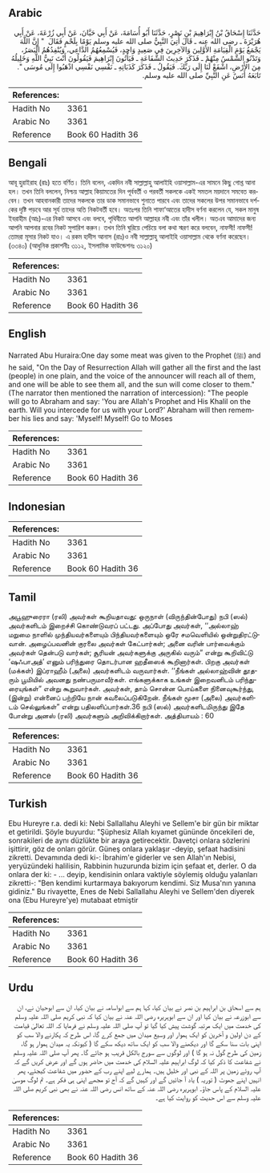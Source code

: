 ## Arabic


<div dir="rtl" lang="ar" style={{fontSize:'larger',backgroundColor:'#f8f9fa',padding:20}}>
حَدَّثَنَا إِسْحَاقُ بْنُ إِبْرَاهِيمَ بْنِ نَصْرٍ، حَدَّثَنَا أَبُو أُسَامَةَ، عَنْ أَبِي حَيَّانَ، عَنْ أَبِي زُرْعَةَ، عَنْ أَبِي هُرَيْرَةَ ـ رضى الله عنه ـ قَالَ أُتِيَ النَّبِيُّ صلى الله عليه وسلم يَوْمًا بِلَحْمٍ فَقَالَ ‏ "‏ إِنَّ اللَّهَ يَجْمَعُ يَوْمَ الْقِيَامَةِ الأَوَّلِينَ وَالآخِرِينَ فِي صَعِيدٍ وَاحِدٍ، فَيُسْمِعُهُمُ الدَّاعِي، وَيُنْفِدُهُمُ الْبَصَرُ، وَتَدْنُو الشَّمْسُ مِنْهُمْ ـ فَذَكَرَ حَدِيثَ الشَّفَاعَةِ ـ فَيَأْتُونَ إِبْرَاهِيمَ فَيَقُولُونَ أَنْتَ نَبِيُّ اللَّهِ وَخَلِيلُهُ مِنَ الأَرْضِ، اشْفَعْ لَنَا إِلَى رَبِّكَ‏.‏ فَيَقُولُ ـ فَذَكَرَ كَذَبَاتِهِ ـ نَفْسِي نَفْسِي اذْهَبُوا إِلَى مُوسَى ‏"‏‏.‏ تَابَعَهُ أَنَسٌ عَنِ النَّبِيِّ صلى الله عليه وسلم‏.‏
</div>
<div style={{backgroundColor:'#f8f9fa',padding:20, marginBottom: 10}}><table> <thead> <tr> <th>References:</th> <th></th> </tr> </thead> <tbody><tr><td>Hadith No</td><td>3361</td></tr><tr><td>Arabic No</td><td>3361</td></tr><tr><td>Reference</td><td>Book 60 Hadith 36</td></tr></tbody></table></div>

## Bengali


<div dir="ltr" lang="bn" style={{fontSize:'larger',backgroundColor:'#f8f9fa',padding:20}}>
আবূ হুরাইরাহ (রাঃ) হতে বর্ণিত। তিনি বলেন, একদিন নবী সাল্লাল্লাহু আলাইহি ওয়াসাল্লাম-এর সামনে কিছু গোশ্ত আনা হল। তখন তিনি বললেন, নিশ্চয় আল্লাহ কিয়ামতের দিন পূর্ববর্তী ও পরবর্তী সকলকে একই সমতল ময়দানে সমবেত করবেন। তখন আহবানকারী তাদের সকলকে তার ডাক সমানভাবে শুনাতে পারবে এবং তাদের সকলের উপর সমানভাবে দর্শকের দৃষ্টি পড়বে আর সূর্য তাদের অতি নিকটবর্তী হবে। অতঃপর তিনি শাফা‘আতের হাদীস বর্ণনা করলেন যে, সকল মানুষ ইবরাহীম (আঃ)-এর নিকট আসবে এবং বলবে, পৃথিবীতে আপনি আল্লাহর নবী এবং তাঁর খলীল। অতএব আমাদের জন্য আপনি আপনার রবের নিকট সুপারিশ করুন। তখন তিনি ঘুরিয়ে পেচিয়ে বলা কথা স্মরণ করে বলবেন, নাফসী! নাফসী! তোমরা মূসার নিকট যাও। এ রকম হাদীস আনাস (রাঃ)ও নবী সাল্লাল্লাহু আলাইহি ওয়াসাল্লাম থেকে বর্ণনা করেছেন। (৩৩৪০) (আধুনিক প্রকাশনীঃ ৩১১২, ইসলামিক ফাউন্ডেশনঃ ৩১২০)
</div>
<div style={{backgroundColor:'#f8f9fa',padding:20, marginBottom: 10}}><table> <thead> <tr> <th>References:</th> <th></th> </tr> </thead> <tbody><tr><td>Hadith No</td><td>3361</td></tr><tr><td>Arabic No</td><td>3361</td></tr><tr><td>Reference</td><td>Book 60 Hadith 36</td></tr></tbody></table></div>

## English


<div dir="ltr" lang="en" style={{fontSize:'larger',backgroundColor:'#f8f9fa',padding:20}}>
Narrated Abu Huraira:One day some meat was given to the Prophet (ﷺ) and he said, "On the Day of Resurrection Allah will gather all the first and the last (people) in one plain, and the voice of the announcer will reach all of them, and one will be able to see them all, and the sun will come closer to them." (The narrator then mentioned the narration of intercession): "The people will go to Abraham and say: 'You are Allah's Prophet and His Khalil on the earth. Will you intercede for us with your Lord?' Abraham will then remember his lies and say: 'Myself! Myself! Go to Moses
</div>
<div style={{backgroundColor:'#f8f9fa',padding:20, marginBottom: 10}}><table> <thead> <tr> <th>References:</th> <th></th> </tr> </thead> <tbody><tr><td>Hadith No</td><td>3361</td></tr><tr><td>Arabic No</td><td>3361</td></tr><tr><td>Reference</td><td>Book 60 Hadith 36</td></tr></tbody></table></div>

## Indonesian


<div dir="ltr" lang="id" style={{fontSize:'larger',backgroundColor:'#f8f9fa',padding:20}}>

</div>
<div style={{backgroundColor:'#f8f9fa',padding:20, marginBottom: 10}}><table> <thead> <tr> <th>References:</th> <th></th> </tr> </thead> <tbody><tr><td>Hadith No</td><td>3361</td></tr><tr><td>Arabic No</td><td>3361</td></tr><tr><td>Reference</td><td>Book 60 Hadith 36</td></tr></tbody></table></div>

## Tamil


<div dir="ltr" lang="ta" style={{fontSize:'larger',backgroundColor:'#f8f9fa',padding:20}}>
அபூஹுரைரா (ரலி) அவர்கள் கூறியதாவது: ஒருநாள் (விருந்தின்போது) நபி (ஸல்) அவர்களிடம் இறைச்சி கொண்டுவரப் பட்டது. அப்போது அவர்கள், ‘‘அல்லாஹ் மறுமை நாளில் முந்தியவர்களையும் பிந்தியவர்களையும் ஒரே சமவெளியில் ஒன்றுதிரட்டுவான். அழைப்பவனின் குரலை அவர்கள் கேட்பார்கள்; அனை வரின் பார்வைக்கும் அவர்கள் தென்படு வார்கள்; சூரியன் அவர்களுக்கு அருகில் வரும்” என்று கூறிவிட்டு ‘ஷஃபாஅத்’ எனும் பரிந்துரை தொடர்பான ஹதீஸைக் கூறினார்கள். பிறகு அவர்கள் (மக்கள்) இப்ராஹீம் (அலை) அவர்களிடம் வருவார்கள். ‘‘நீங்கள் அல்லாஹ்வின் தூதரும் பூமியில் அவனது நண்பருமாவீர்கள். எங்களுக்காக உங்கள் இறைவனிடம் பரிந்துரையுங்கள்” என்று கூறுவார்கள். அவர்கள், தாம் சொன்ன பொய்களை நினைவுகூர்ந்து, (இன்று) என்னைப் பற்றியே நான் கவலைப்படுகிறேன். நீங்கள் மூசா (அலை) அவர்களிடம் செல்லுங்கள்” என்று பதிலளிப்பார்கள்.36 நபி (ஸல்) அவர்களிடமிருந்து இதே போன்று அனஸ் (ரலி) அவர்களும் அறிவிக்கிறார்கள். அத்தியாயம் : 60
</div>
<div style={{backgroundColor:'#f8f9fa',padding:20, marginBottom: 10}}><table> <thead> <tr> <th>References:</th> <th></th> </tr> </thead> <tbody><tr><td>Hadith No</td><td>3361</td></tr><tr><td>Arabic No</td><td>3361</td></tr><tr><td>Reference</td><td>Book 60 Hadith 36</td></tr></tbody></table></div>

## Turkish


<div dir="ltr" lang="tr" style={{fontSize:'larger',backgroundColor:'#f8f9fa',padding:20}}>
Ebu Hureyre r.a. dedi ki: Nebi Sallallahu Aleyhi ve Sellem'e bir gün bir miktar et getirildi. Şöyle buyurdu: "Şüphesiz Allah kıyamet gününde öncekileri de, sonrakileri de aynı düzlükte bir araya getirecektir. Davetçi onlara sözlerini işittirir, göz de onları görür. Güneş onlara yaklaşır -deyip, şefaat hadisini zikretti. Devamında dedi ki-: İbrahim'e giderler ve sen Allah'ın Nebisi, yeryüzündeki halilisin, Rabbinin huzurunda bizim için şefaat et, derler. O da onlara der ki: - ... deyip, kendisinin onlara vaktiyle söylemiş olduğu yalanları zikretti-: "Ben kendimi kurtarmaya bakıyorum kendimi. Siz Musa'nın yanına gidiniz." Bu rivayette, Enes de Nebi Sallallahu Aleyhi ve Sellem'den diyerek ona (Ebu Hureyre'ye) mutabaat etmiştir
</div>
<div style={{backgroundColor:'#f8f9fa',padding:20, marginBottom: 10}}><table> <thead> <tr> <th>References:</th> <th></th> </tr> </thead> <tbody><tr><td>Hadith No</td><td>3361</td></tr><tr><td>Arabic No</td><td>3361</td></tr><tr><td>Reference</td><td>Book 60 Hadith 36</td></tr></tbody></table></div>

## Urdu


<div dir="rtl" lang="ur" style={{fontSize:'larger',backgroundColor:'#f8f9fa',padding:20}}>
ہم سے اسحاق بن ابراہیم بن نصر نے بیان کیا، کہا ہم سے ابواسامہ نے بیان کیا، ان سے ابوحیان نے، ان سے ابوزرعہ نے بیان کیا اور ان سے ابوہریرہ رضی اللہ عنہ نے بیان کیا کہ نبی کریم صلی اللہ علیہ وسلم کی خدمت میں ایک مرتبہ گوشت پیش کیا گیا تو آپ صلی اللہ علیہ وسلم نے فرمایا کہ اللہ تعالیٰ قیامت کے دن اولین و آخرین کو ایک ہموار اور وسیع میدان میں جمع کرے گا، اس طرح کہ پکارنے والا سب کو اپنی بات سنا سکے گا اور دیکھنے والا سب کو ایک ساتھ دیکھ سکے گا ( کیونکہ یہ میدان ہموار ہو گا، زمین کی طرح گول نہ ہو گا ) اور لوگوں سے سورج بالکل قریب ہو جائے گا۔ پھر آپ صلی اللہ علیہ وسلم نے شفاعت کا ذکر کیا کہ لوگ ابراہیم علیہ السلام کی خدمت میں حاضر ہوں گے اور عرض کریں گے کہ آپ روئے زمین پر اللہ کے نبی اور خلیل ہیں۔ ہمارے لیے اپنے رب کے حضور میں شفاعت کیجئے، پھر انہیں اپنے جھوٹ ( توریہ ) یاد آ جائیں گے اور کہیں گے کہ آج تو مجھے اپنی ہی فکر ہے۔ تم لوگ موسیٰ علیہ السلام کے پاس جاؤ۔ ابوہریرہ رضی اللہ عنہ کے ساتھ انس رضی اللہ عنہ نے بھی نبی کریم صلی اللہ علیہ وسلم سے اس حدیث کو روایت کیا ہے۔
</div>
<div style={{backgroundColor:'#f8f9fa',padding:20, marginBottom: 10}}><table> <thead> <tr> <th>References:</th> <th></th> </tr> </thead> <tbody><tr><td>Hadith No</td><td>3361</td></tr><tr><td>Arabic No</td><td>3361</td></tr><tr><td>Reference</td><td>Book 60 Hadith 36</td></tr></tbody></table></div>